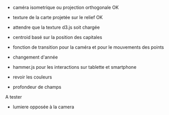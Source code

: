 

- caméra isometrique ou projection orthogonale OK
- texture de la carte projetée sur le relief OK


- attendre que la texture d3.js soit chargée
- centroid basé sur la position des capitales
- fonction de transition pour la caméra et pour le mouvements des points
- changement d'année
- hammer.js pour les interactions sur tablette et smartphone
- revoir les couleurs
- profondeur de champs

A tester
- lumiere opposée à la camera


